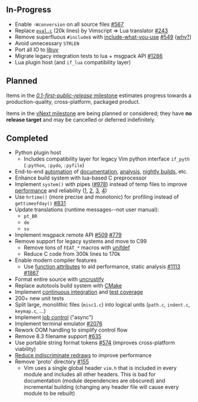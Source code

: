 ## In-Progress

* Enable `-Wconversion` on all source files [#567](https://github.com/neovim/neovim/issues/567)
* Replace [`eval.c`](https://github.com/neovim/neovim/blob/57cd2d661454cd6686c7d98cafa783ea94495fd5/src/eval.c) (20k lines) by Vimscript => Lua translator [#243](https://github.com/neovim/neovim/pull/243)
* Remove superfluous `#include`s with [include-what-you-use](https://github.com/include-what-you-use/include-what-you-use) [#549](https://github.com/neovim/neovim/issues/549) ([why?](http://zeuxcg.org/2010/11/15/include-rules/))
* Avoid unnecessary `STRLEN`
* Port all IO to [libuv](https://github.com/libuv/libuv)
* Migrate legacy integration tests to lua + msgpack API [#1286](https://github.com/neovim/neovim/issues/1286)
* Lua plugin host (and `if_lua` compatibility layer)

## Planned

Items in the [*0.1-first-public-release* milestone](https://github.com/neovim/neovim/milestones/0.1-first-public-release) estimates progress towards a production-quality, cross-platform, packaged product.

Items in the [vNext milestone](https://github.com/neovim/neovim/milestones/vNext) are being planned or considered; they have **no release target** and may be cancelled or deferred indefinitely.

## Completed

- Python plugin host
    - Includes compatibility layer for legacy Vim python interface `if_pyth` (`:python`, `:pydo`, `:pyfile`)
- End-to-end [automation](https://github.com/neovim/bot-ci) of [documentation](http://neovim.io/doc), [analysis](http://neovim.io/doc/reports/clang), [nightly builds](https://github.com/neovim/neovim/releases/tag/nightly), etc.
- Enhance build system with lua-based C preprocessor
- Implement `system()` with pipes ([#978](https://github.com/neovim/neovim/pull/978)) instead of temp files to improve [performance](https://github.com/neovim/neovim/pull/978#issuecomment-50092527) and reliability ([1](https://groups.google.com/d/msg/vim_use/JSXaM9YjWKo/HtHn36WFb_kJ), [2](https://groups.google.com/d/msg/vim_use/adD_-9yBCEU/Y0ul-OwXGpYJ), [3](https://github.com/mattn/gist-vim/issues/48#issuecomment-12916349), [4](https://groups.google.com/d/msg/vim_use/oU7y-hmQoNc/2qQnkPl6aKkJ))
- Use `hrtime()` (more precise and monotonic) for profiling instead of `gettimeofday()` [#831](https://github.com/neovim/neovim/issues/831)
- Update translations (runtime messages--not user manual):
    - `pt_BR`
    - `de`
    - `sv`
- Implement msgpack remote API [#509](https://github.com/neovim/neovim/pull/509) [#779](https://github.com/neovim/neovim/pull/779)
- Remove support for legacy systems and move to C99
    - Remove tons of `FEAT_*` macros with [unifdef](http://dotat.at/prog/unifdef/)
    - Reduce C code from 300k lines to 170k
- Enable modern compiler features
    - Use [function attributes](https://github.com/neovim/neovim/pull/426) to aid performance, static analysis [#1113](https://github.com/neovim/neovim/issues/1113#issuecomment-53512526) [#1867](https://github.com/neovim/neovim/pull/1867)
- Format entire source with [uncrustify](http://uncrustify.sourceforge.net/)
- Replace autotools build system with [CMake](http://cmake.org/)
- Implement [continuous integration](https://travis-ci.org/neovim/neovim) and [test coverage](https://coveralls.io/r/neovim/neovim)
- 200+ new unit tests
- Split large, monolithic files (`misc1.c`) into logical units
  (`path.c`, `indent.c`, `keymap.c`, ...)
- Implement [job control](https://github.com/neovim/neovim/pull/475) ("async")
- Implement terminal emulator [#2076](https://github.com/neovim/neovim/pull/2076)
- Rework OOM handling to simplify control flow
- Remove 8.3 filename support [#635](https://github.com/neovim/neovim/pull/635)
- Use portable string format tokens [#574](https://github.com/neovim/neovim/pull/574) (improves cross-platform viability)
- [Reduce indiscriminate redraws](https://github.com/neovim/neovim/pull/485#issuecomment-39924973) to improve performance
- Remove 'proto' directory [#155](https://github.com/neovim/neovim/issues/155)
    - Vim uses a single global header `vim.h` that is included in every module and includes all other headers. This is bad for documentation (module dependencies are obscured) and incremental building (changing any header file will cause every module to be rebuilt)